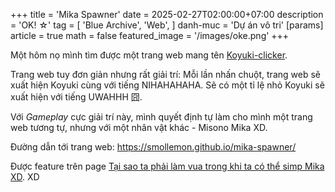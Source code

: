 +++
title = 'Mika Spawner'
date = 2025-02-27T02:00:00+07:00
description = 'OK! ☆'
tag = [
	'Blue Archive',
	'Web',
]
danh-muc = 'Dự án vô tri'
[params]
	article = true
	math = false
featured_image = '/images/oke.png'
+++

Một hôm nọ mình tìm được một trang web mang tên [Koyuki-clicker](https://zerofps-hk.github.io/koyuki-clicker/).

Trang web tuy đơn giản nhưng rất giải trí: Mỗi lần nhấn chuột, trang web sẽ xuất hiện Koyuki cùng với tiếng NIHAHAHAHA. Sẽ có một tỉ lệ nhỏ Koyuki sẽ xuất hiện với tiếng UWAHHH 囧.

Với *Gameplay* cực giải trí này, mình quyết định tự làm cho mình một trang web tương tự, nhưng với một nhân vật khác - Misono Mika XD.

Đường dẫn tới trang web: <https://smollemon.github.io/mika-spawner/>

Được feature trên page [Tại sao ta phải làm vua trong khi ta có thể simp Mika XD](https://www.facebook.com/share/p/ABmbNhSS7oj8oHmT/). XD